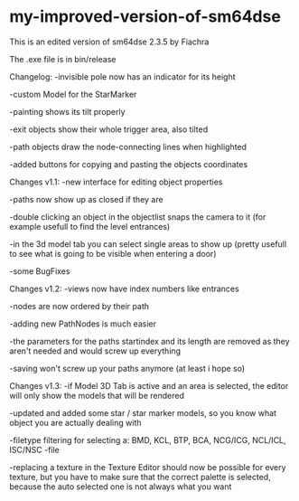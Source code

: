 # my-improved-version-of-sm64dse
This is an edited version of sm64dse 2.3.5 by Fiachra

The .exe file is in bin/release

Changelog:
-invisible pole now has an indicator for its height

-custom Model for the StarMarker

-painting shows its tilt properly

-exit objects show their whole trigger area, also tilted

-path objects draw the node-connecting lines when highlighted

-added buttons for copying and pasting the objects coordinates


Changes v1.1:
-new interface for editing object properties

-paths now show up as closed if they are

-double clicking an object in the objectlist snaps the camera to it (for example usefull to find the level entrances)

-in the 3d model tab you can select single areas to show up (pretty usefull to see what is going to be visible when entering a door)

-some BugFixes

Changes v1.2:
-views now have index numbers like entrances

-nodes are now ordered by their path

-adding new PathNodes is much easier

-the parameters for the paths startindex and its length are removed as they aren't needed and would screw up everything

-saving won't screw up your paths anymore (at least i hope so)

Changes v1.3:
-if Model 3D Tab is active and an area is selected, the editor will only show the models that will be rendered

-updated and added some star / star marker models, so you know what object you are actually dealing with

-filetype filtering for selecting a: BMD, KCL, BTP, BCA, NCG/ICG, NCL/ICL, ISC/NSC -file

-replacing a texture in the Texture Editor should now be possible for every texture, but you have to make sure that the correct palette is selected, because the auto selected one is not always what you want
